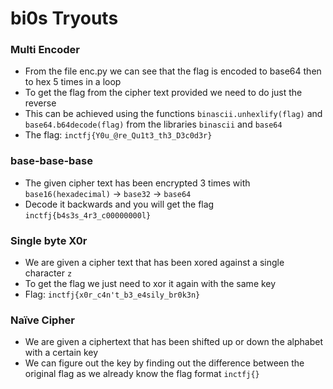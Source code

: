 # bi0s Tryouts

### Multi Encoder
- From the file enc.py we can see that the flag is encoded to base64 then to hex 5 times in a loop
- To get the flag from the cipher text provided we need to do just the reverse
- This can be achieved using the functions `binascii.unhexlify(flag)` and `base64.b64decode(flag)` from the libraries `binascii` and `base64`
- The flag: `inctfj{Y0u_@re_Qu1t3_th3_D3c0d3r}`

### base-base-base
- The given cipher text has been encrypted 3 times with `base16(hexadecimal)` -> `base32` -> `base64`
- Decode it backwards and you will get the flag `inctfj{b4s3s_4r3_c00000000l}`

### Single byte X0r
- We are given a cipher text that has been xored against a single character `z`
- To get the flag we just need to xor it again with the same key
- Flag: `inctfj{x0r_c4n't_b3_e4sily_br0k3n}` 

### Naïve Cipher
- We are given a ciphertext that has been shifted up or down the alphabet with a certain key
- We can figure out the key by finding out the difference between the original flag as we already know the flag format `inctfj{}`
